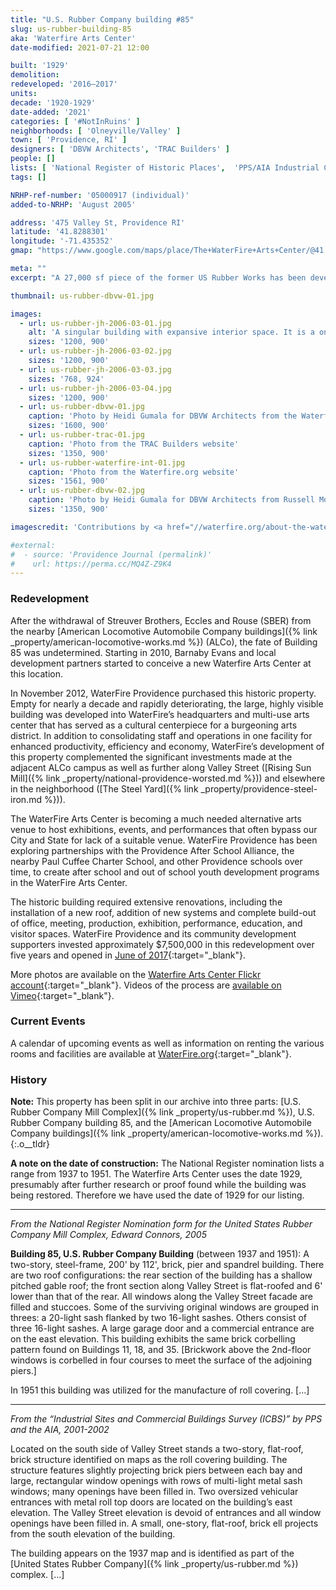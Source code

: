 ```yaml
---
title: "U.S. Rubber Company building #85"
slug: us-rubber-building-85
aka: 'Waterfire Arts Center'
date-modified: 2021-07-21 12:00

built: '1929'
demolition:
redeveloped: '2016–2017'
units:
decade: '1920-1929'
date-added: '2021'
categories: [ '#NotInRuins' ]
neighborhoods: [ 'Olneyville/Valley' ]
town: [ 'Providence, RI' ]
designers: [ 'DBVW Architects', 'TRAC Builders' ]
people: []
lists: [ 'National Register of Historic Places',  'PPS/AIA Industrial Commercial Buildings Survey', 'U.S. Rubber Co. Mill Complex' ]
tags: []

NRHP-ref-number: '05000917 (individual)'
added-to-NRHP: 'August 2005'

address: '475 Valley St, Providence RI'
latitude: '41.8288301'
longitude: '-71.435352'
gmap: "https://www.google.com/maps/place/The+WaterFire+Arts+Center/@41.8288301,-71.435352,17z/data=!3m1!4b1!4m5!3m4!1s0x89e445a6db2dc74f:0xdad3a7ba66f93bb8!8m2!3d41.8289372!4d-71.4332758"

meta: ""
excerpt: "A 27,000 sf piece of the former US Rubber Works has been developed into the Waterfire Arts Center"

thumbnail: us-rubber-dbvw-01.jpg

images:
  - url: us-rubber-jh-2006-03-01.jpg
    alt: 'A singular building with expansive interior space. It is a one-story red brick building with large windows and a flat roof. The Valley Street northern side has a shorter roofline, with a main central hall that has the tallest roofline, and a smaller outcrop building on the southern side with a new roofdeck added.'
    sizes: '1200, 900'
  - url: us-rubber-jh-2006-03-02.jpg
    sizes: '1200, 900'
  - url: us-rubber-jh-2006-03-03.jpg
    sizes: '768, 924'
  - url: us-rubber-jh-2006-03-04.jpg
    sizes: '1200, 900'
  - url: us-rubber-dbvw-01.jpg
    caption: 'Photo by Heidi Gumala for DBVW Architects from the Waterfire.org website'
    sizes: '1600, 900'
  - url: us-rubber-trac-01.jpg
    caption: 'Photo from the TRAC Builders website'
    sizes: '1350, 900'
  - url: us-rubber-waterfire-int-01.jpg
    caption: 'Photo from the Waterfire.org website'
    sizes: '1561, 900'
  - url: us-rubber-dbvw-02.jpg
    caption: 'Photo by Heidi Gumala for DBVW Architects from Russell Morins’ website'
    sizes: '1350, 900'

imagescredit: 'Contributions by <a href="//waterfire.org/about-the-waterfire-arts-center/our-spaces/" target="_blank">Waterfire.org,</a> <a href="//tracbuilders.com/waterfire-arts-center-2/" target="_blank">TRAC Builders,</a> and <a href="//morins.com/the-waterfire-arts-center" target="_blank">Russell Morins</a>'

#external:
#  - source: 'Providence Journal (permalink)'
#    url: https://perma.cc/MQ4Z-Z9K4
---
```


### Redevelopment

After the withdrawal of Streuver Brothers, Eccles and Rouse (<span class="abbr">SBER</span>) from the nearby [American Locomotive Automobile Company buildings]({% link _property/american-locomotive-works.md %}) (<span class="abbr">ALCo</span>), the fate of Building 85 was undetermined. Starting in 2010, Barnaby Evans and local development partners started to conceive a new Waterfire Arts Center at this location.

In November 2012, WaterFire Providence purchased this historic property. Empty for nearly a decade and rapidly deteriorating, the large, highly visible building was developed into WaterFire’s headquarters and multi-use arts center that has served as a cultural centerpiece for a burgeoning arts district. In addition to consolidating staff and operations in one facility for enhanced productivity, efficiency and economy, WaterFire’s development of this property complemented the significant investments made at the adjacent <span class="abbr">ALCo</span> campus as well as further along Valley Street ([Rising Sun Mill]({% link _property/national-providence-worsted.md %})) and elsewhere in the neighborhood ([The Steel Yard]({% link _property/providence-steel-iron.md %})).

The WaterFire Arts Center is becoming a much needed alternative arts venue to host exhibitions, events, and performances that often bypass our City and State for lack of a suitable venue. WaterFire Providence has been exploring partnerships with the Providence After School Alliance, the nearby Paul Cuffee Charter School, and other Providence schools over time, to create after school and out of school youth development programs in the WaterFire Arts Center.

The historic building required extensive renovations, including the installation of a new roof, addition of new systems and complete build-out of office, meeting, production, exhibition, performance, education, and visitor spaces. WaterFire Providence and its community development supporters invested approximately $7,500,000 in this redevelopment over five years and opened in [June of 2017](//flickr.com/photos/waterfire_providence/albums/72157685337326905){:target="_blank"}.

More photos are available on the [Waterfire Arts Center Flickr account](//flickr.com/photos/waterfire_providence/albums/72157648334360303){:target="_blank"}. Videos of the process are [available on Vimeo](//vimeo.com/search/page:5?q=Waterfire+Arts+Center){:target="_blank"}.


### Current Events

A calendar of upcoming events as well as information on renting the various rooms and facilities are available at [WaterFire.org](//waterfire.org/about-the-waterfire-arts-center){:target="_blank"}.


### History

**Note:** This property has been split in our archive into three parts: [U.S. Rubber Company Mill Complex]({% link _property/us-rubber.md %}), U.S. Rubber Company building 85, and the [American Locomotive Automobile Company buildings]({% link _property/american-locomotive-works.md %}).
{:.o__tldr}

**A note on the date of construction:** The National Register nomination lists a range from 1937 to 1951. The Waterfire Arts Center uses the date 1929, presumably after further research or proof found while the building was being restored. Therefore we have used the date of 1929 for our listing.

***

_From the National Register Nomination form for the United States Rubber Company Mill Complex, Edward Connors, 2005_

**Building 85, U.S. Rubber Company Building** (between 1937 and 1951): A two-story, steel-frame, 200' by 112', brick, pier and spandrel building. There are two roof configurations: the rear section of the building has a shallow pitched gable roof; the front section along Valley Street is flat-roofed and 6' lower than that of the rear. All windows along the Valley Street facade are filled and stuccoes. Some of the surviving original windows are grouped in threes: a 20-light sash flanked by two 16-light sashes. Others consist of three 16-light sashes. A large garage door and a commercial entrance are on the east elevation. This building exhibits the same brick corbelling pattern found on Buildings 11, 18, and 35. [Brickwork above the 2nd-floor windows is corbelled in four courses to meet the surface of the adjoining piers.]

In 1951 this building was utilized for the manufacture of roll covering. […]

***

_From the “Industrial Sites and Commercial Buildings Survey (ICBS)” by PPS and the AIA, 2001-2002_

Located on the south side of Valley Street stands a two-story, flat-roof, brick structure identified on maps as the roll covering building. The structure features slightly projecting brick piers between each bay and large, rectangular window openings with rows of multi-light metal sash windows; many openings have been filled in. Two oversized vehicular entrances with metal roll top doors are located on the building’s east elevation. The Valley Street elevation is devoid of entrances and all window openings have been filled in. A small, one-story, flat-roof, brick ell projects from the south elevation of the building.

The building appears on the 1937 map and is identified as part of the [United States Rubber Company]({% link _property/us-rubber.md %}) complex. […]
